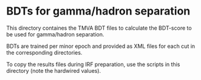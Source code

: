 # BDTs for gamma/hadron separation

This directory containes the TMVA BDT files to calculate the BDT-score to be used for gamma/hadron separation.

BDTs are trained per minor epoch and provided as XML files for each cut in the corresponding directories.

To copy the results files during IRF preparation, use the scripts in this directory (note the hardwired values).

